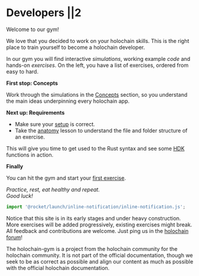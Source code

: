 # Developers ||2

Welcome to our gym!

We love that you decided to work on your holochain skills. 
This is the right place to train yourself to become a holochain developer.

In our gym you will find interactive *simulations*, working example *code* and hands-on *exercises*.
On the left, you have a list of exercises, ordered from easy to hard. 

**First stop: Concepts**

Work through the simulations in the [Concepts](/concepts) section, so you understand the main ideas underpinning every holochain app. 

**Next up: Requirements**

* Make sure your [setup](/developers/requirements/setup) is correct. 
* Take the [anatomy](/developers/requirements/anatomy) lesson to understand the file and folder structure of an exercise.
 
This will give you time to get used to the Rust syntax and see some [HDK](https://developer.holochain.org/docs/glossary/#holochain-development-kit-hdk) functions in action.

**Finally**

You can hit the gym and start your [first exercise](/developers/basic/entries).

*Practice, rest, eat healthy and repeat.*  
*Good luck!*  



```js script
import '@rocket/launch/inline-notification/inline-notification.js';
```
<inline-notification type="warning" title="UNDER CONSTRUCTION">

Notice that this site is in its early stages and under heavy construction. More exercises will be added progressively, existing exercises might break. All feedback and contributions are welcome. Just ping us in the [holochain forum](https://forum.holochain.org/t/gym-help-needed-offer-request/4622)!

</inline-notification>

<inline-notification type="tip" title="COMMUNITY PROJECT">

The holochain-gym is a project from the holochain community for the holochain community. It is not part of the official documentation, though we seek to be as correct as possible and align our content as much as possible with the official holochain documentation.
</inline-notification>
